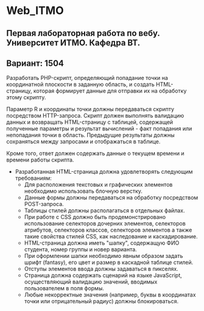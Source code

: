 **Web_ITMO**
===========
**Первая лабораторная работа по вебу. Университет ИТМО. Кафедра ВТ.**
-----------
**Вариант: 1504**
-----------
Разработать PHP-скрипт, определяющий попадание точки на координатной плоскости в заданную область, и создать HTML-страницу, которая формирует данные для отправки их на обработку этому скрипту.

Параметр R и координаты точки должны передаваться скрипту посредством HTTP-запроса. 
Скрипт должен выполнять валидацию данных и возвращать HTML-страницу с таблицей, содержащей полученные параметры и результат вычислений - факт попадания или непопадания точки в область. 
Предыдущие результаты должны сохраняться между запросами и отображаться в таблице.

Кроме того, ответ должен содержать данные о текущем времени и времени работы скрипта.

- Разработанная HTML-страница должна удовлетворять следующим требованиям:
    - Для расположения текстовых и графических элементов необходимо использовать блочную верстку.
    - Данные формы должны передаваться на обработку посредством POST-запроса.
    - Таблицы стилей должны располагаться в отдельных файлах.
    - При работе с CSS должно быть продемонстрировано использование селекторов дочерних элементов, селекторов атрибутов, селекторов классов, селекторов элементов а также такие свойства стилей CSS, как наследование и каскадирование.
    - HTML-страница должна иметь "шапку", содержащую ФИО студента, номер группы и новер варианта. 
    - При оформлении шапки необходимо явным образом задать шрифт (fantasy), его цвет и размер в каскадной таблице стилей.
    - Отступы элементов ввода должны задаваться в пикселях.
    - Страница должна содержать сценарий на языке JavaScript, осуществляющий валидацию значений, вводимых пользователем в поля формы. 
    - Любые некорректные значения (например, буквы в координатах точки или отрицательный радиус) должны блокироваться.